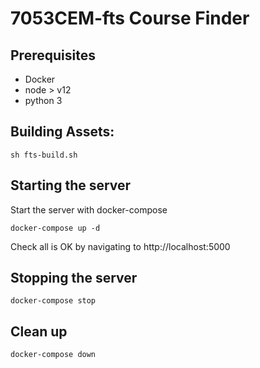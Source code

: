 # 7053CEM-fts Course Finder

## Prerequisites
* Docker
* node > v12
* python 3

## Building Assets:

 ```shell script
sh fts-build.sh
```

## Starting the server
Start the server with docker-compose
 ```shell script
 docker-compose up -d
 ```
Check all is OK by navigating to http://localhost:5000

## Stopping the server
 ```shell script
 docker-compose stop
 ```

## Clean up
 ```shell script
 docker-compose down
 ```